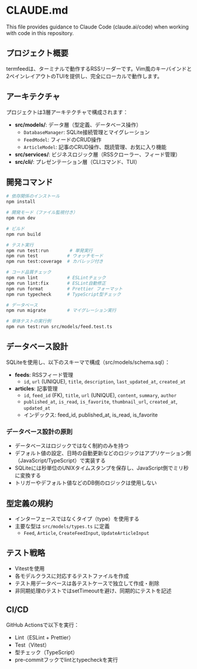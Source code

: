 # CLAUDE.md

This file provides guidance to Claude Code (claude.ai/code) when working with code in this repository.

## プロジェクト概要

termfeedは、ターミナルで動作するRSSリーダーです。Vim風のキーバインドと2ペインレイアウトのTUIを提供し、完全にローカルで動作します。

## アーキテクチャ

プロジェクトは3層アーキテクチャで構成されます：

- **src/models/**: データ層（型定義、データベース操作）
  - `DatabaseManager`: SQLite接続管理とマイグレーション
  - `FeedModel`: フィードのCRUD操作
  - `ArticleModel`: 記事のCRUD操作、既読管理、お気に入り機能
- **src/services/**: ビジネスロジック層（RSSクローラー、フィード管理）
- **src/cli/**: プレゼンテーション層（CLIコマンド、TUI）

## 開発コマンド

```bash
# 依存関係のインストール
npm install

# 開発モード（ファイル監視付き）
npm run dev

# ビルド
npm run build

# テスト実行
npm run test:run        # 単発実行
npm run test           # ウォッチモード
npm run test:coverage  # カバレッジ付き

# コード品質チェック
npm run lint           # ESLintチェック
npm run lint:fix       # ESLint自動修正
npm run format         # Prettier フォーマット
npm run typecheck      # TypeScript型チェック

# データベース
npm run migrate        # マイグレーション実行

# 単体テストの実行例
npm run test:run src/models/feed.test.ts
```

## データベース設計

SQLiteを使用し、以下のスキーマで構成（src/models/schema.sql）：

- **feeds**: RSSフィード管理
  - `id`, `url` (UNIQUE), `title`, `description`, `last_updated_at`, `created_at`
- **articles**: 記事管理
  - `id`, `feed_id` (FK), `title`, `url` (UNIQUE), `content`, `summary`, `author`
  - `published_at`, `is_read`, `is_favorite`, `thumbnail_url`, `created_at`, `updated_at`
  - インデックス: feed_id, published_at, is_read, is_favorite

### データベース設計の原則

- データベースはロジックではなく制約のみを持つ
- デフォルト値の設定、日時の自動更新などのロジックはアプリケーション側（JavaScript/TypeScript）で実装する
- SQLiteには秒単位のUNIXタイムスタンプを保存し、JavaScript側でミリ秒に変換する
- トリガーやデフォルト値などのDB側のロジックは使用しない

## 型定義の規約

- インターフェースではなくタイプ（type）を使用する
- 主要な型は `src/models/types.ts` に定義
  - `Feed`, `Article`, `CreateFeedInput`, `UpdateArticleInput`

## テスト戦略

- Vitestを使用
- 各モデルクラスに対応するテストファイルを作成
- テスト用データベースは各テストケースで独立して作成・削除
- 非同期処理のテストではsetTimeoutを避け、同期的にテストを記述

## CI/CD

GitHub Actionsで以下を実行：
- Lint（ESLint + Prettier）
- Test（Vitest）
- 型チェック（TypeScript）
- pre-commitフックでlintとtypecheckを実行